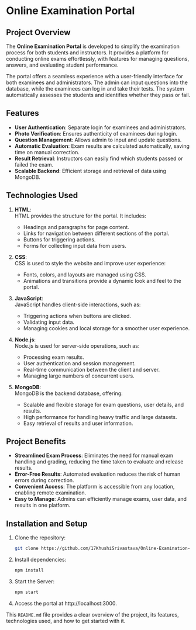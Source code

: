 # Online Examination Portal

## Project Overview

The **Online Examination Portal** is developed to simplify the examination process for both students and instructors. It provides a platform for conducting online exams effortlessly, with features for managing questions, answers, and evaluating student performance.

The portal offers a seamless experience with a user-friendly interface for both examinees and administrators. The admin can input questions into the database, while the examinees can log in and take their tests. The system automatically assesses the students and identifies whether they pass or fail.

## Features

- **User Authentication**: Separate login for examinees and administrators.
- **Photo Verification**: Ensures authenticity of examinees during login.
- **Question Management**: Allows admin to input and update questions.
- **Automatic Evaluation**: Exam results are calculated automatically, saving time on manual correction.
- **Result Retrieval**: Instructors can easily find which students passed or failed the exam.
- **Scalable Backend**: Efficient storage and retrieval of data using MongoDB.

## Technologies Used

1. **HTML**:  
   HTML provides the structure for the portal. It includes:
   - Headings and paragraphs for page content.
   - Links for navigation between different sections of the portal.
   - Buttons for triggering actions.
   - Forms for collecting input data from users.

2. **CSS**:  
   CSS is used to style the website and improve user experience:
   - Fonts, colors, and layouts are managed using CSS.
   - Animations and transitions provide a dynamic look and feel to the portal.

3. **JavaScript**:  
   JavaScript handles client-side interactions, such as:
   - Triggering actions when buttons are clicked.
   - Validating input data.
   - Managing cookies and local storage for a smoother user experience.

4. **Node.js**:  
   Node.js is used for server-side operations, such as:
   - Processing exam results.
   - User authentication and session management.
   - Real-time communication between the client and server.
   - Managing large numbers of concurrent users.

5. **MongoDB**:  
   MongoDB is the backend database, offering:
   - Scalable and flexible storage for exam questions, user details, and results.
   - High performance for handling heavy traffic and large datasets.
   - Easy retrieval of results and user information.

## Project Benefits

- **Streamlined Exam Process**: Eliminates the need for manual exam handling and grading, reducing the time taken to evaluate and release results.
- **Error-Free Results**: Automated evaluation reduces the risk of human errors during correction.
- **Convenient Access**: The platform is accessible from any location, enabling remote examination.
- **Easy to Manage**: Admins can efficiently manage exams, user data, and results in one platform.

## Installation and Setup

1. Clone the repository:
   ```bash
   git clone https://github.com/17KhushiSrivastava/Online-Examination-Portal.git
2. Install dependencies:
   ```bash
   npm install
4. Start the Server:
   ```bash
   npm start
6. Access the portal at http://localhost:3000.
   
This `README.md` file provides a clear overview of the project, its features, technologies used, and how to get started with it.


